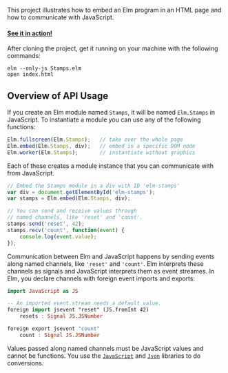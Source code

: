 This project illustrates how to embed an Elm program in an HTML
page and how to communicate with JavaScript.

#### [See it in action!](http://evancz.github.io/elm-html-and-js)

After cloning the project, get it running on your
machine with the following commands:

    elm --only-js Stamps.elm
    open index.html

## Overview of API Usage

If you create an Elm module named `Stamps`, it will be named
`Elm.Stamps` in JavaScript. To instantiate a module you can
use any of the following functions:

```javascript
Elm.fullscreen(Elm.Stamps);   // take over the whole page
Elm.embed(Elm.Stamps, div);   // embed in a specific DOM node
Elm.worker(Elm.Stamps);       // instantiate without graphics
```

Each of these creates a module instance that you can communicate
with from JavaScript.

```javascript
// Embed the Stamps module in a div with ID 'elm-stamps'
var div = document.getElementById('elm-stamps');
var stamps = Elm.embed(Elm.Stamps, div);

// You can send and receive values through
// named channels, like 'reset' and 'count'.
stamps.send('reset', 42);
stamps.recv('count', function(event) {
    console.log(event.value);
});
```
Communication between Elm and JavaScript happens by sending events
along named channels, like `'reset'` and `'count'`. Elm interprets
these channels as signals and JavaScript interprets them as event streames.
In Elm, you declare channels with foreign event imports and exports:

```haskell
import JavaScript as JS

-- An imported event stream needs a default value.
foreign import jsevent "reset" (JS.fromInt 42)
    resets : Signal JS.JSNumber

foreign export jsevent "count"
    count : Signal JS.JSNumber
```

Values passed along named channels must be JavaScript values and
cannot be functions. You use the
[`JavaScript`](http://docs.elm-lang.org/library/JavaScript.elm)
and [`Json`](http://docs.elm-lang.org/library/Json.elm)
libraries to do conversions.
